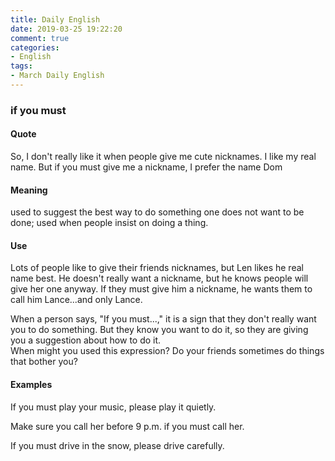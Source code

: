 ```yaml
---
title: Daily English
date: 2019-03-25 19:22:20
comment: true
categories:
- English
tags:
- March Daily English
---
```



### if you must

#### Quote
So, I don't really like it when people give me cute nicknames. I like my real name. 
But if you must give me a nickname, I prefer the name Dom

#### Meaning
used to suggest the best way to do something one does not want to be done; 
used when people insist on doing a thing.

<!-- more -->

#### Use
Lots of people like to give their friends nicknames, but Len likes he real name best. 
He doesn't really want a nickname, but he knows people will give her one anyway. 
If they must give him a nickname, he wants them to call him Lance...and only Lance.

When a person says, "If you must...," it is a sign that they don't really want you to do something. But they know you want to do it, so they are giving you a suggestion about how to do it.  
When might you used this expression? Do your friends sometimes do things that bother you?

#### Examples
If you must play your music, please play it quietly.

Make sure you call her before 9 p.m. if you must call her.

If you must drive in the snow, please drive carefully.